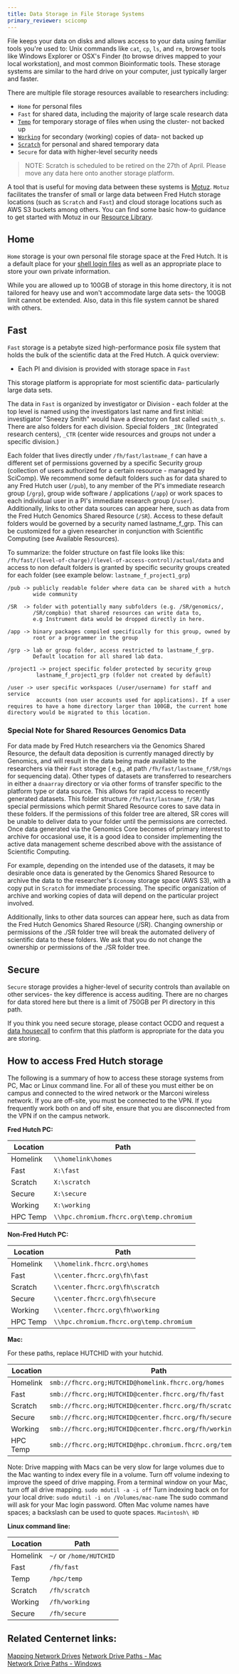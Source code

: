 ```yaml
---
title: Data Storage in File Storage Systems
primary_reviewer: scicomp
---
```


File keeps your data on disks and allows access to your data using familiar tools you're used to: Unix commands like `cat`, `cp`, `ls`, and `rm`,  browser tools like Windows Explorer or OSX's Finder (to browse drives mapped to your local workstation), and most common Bioinformatic tools.  These storage systems are similar to the hard drive on your computer, just typically larger and faster.

There are multiple file storage resources available to researchers including:
- `Home` for personal files
- `Fast` for shared data, including the majority of large scale research data
- [`Temp`](/scicomputing/store_temp/) for temporary storage of files when using the cluster- not backed up
- [`Working`](/scicomputing/store_working/) for secondary (working) copies of data- not backed up
- [`Scratch`](/scicomputing/store_scratch/) for personal and shared temporary data
- `Secure` for data with higher-level security needs

> NOTE: Scratch is scheduled to be retired on the 27th of April.  Please move any data here onto another storage platform.

A tool that is useful for moving data between these systems is [Motuz](https://motuz.fredhutch.org).  `Motuz` facilitates the transfer of small or large data between Fred Hutch storage locations (such as `Scratch` and `Fast`) and cloud storage locations such as AWS S3 buckets among others.  You can find some basic how-to guidance to get started with Motuz in our [Resource Library](/compdemos/motuz/
). 

## Home

`Home` storage is your own personal file storage space at the Fred Hutch.  It is a default place for your [shell login files](https://www.gnu.org/software/bash/manual/html_node/Bash-Startup-Files.html) as well as an appropriate place to store your own private information.

While you are allowed up to 100GB of storage in this home directory, it is not tailored for heavy use and won't accommodate large data sets- the 100GB limit cannot be extended.  Also, data in this file system cannot be shared with others.

## Fast

`Fast` storage is a petabyte sized high-performance posix file system that holds the bulk of the scientific data at the Fred Hutch. A quick overview: 

- Each PI and division is provided with storage space in `Fast`

This storage platform is appropriate for most scientific data- particularly large data sets.

The data in `Fast` is organized by investigator or Division - each folder at the top level is named using the investigators last name and first initial: investigator "Sneezy Smith" would have a directory on fast called `smith_s`. There are also folders for each division. Special folders `_IRC` (Integrated research centers), `_CTR` (center wide resources and groups not under a specific division.)

Each folder that lives directly under `/fh/fast/lastname_f` can have a different set of permissions governed by a specific Security group (collection of users authorized for a certain resource - managed by SciComp).
We recommend some default folders such as for data shared to any Fred Hutch user (`/pub`), to any member of the PI's immediate research group (`/grp`), group wide software / applications (`/app`) or work spaces to each individual user in a PI's immediate research group (`/user`). Additionally, links to other data sources can appear here, such as data from the Fred Hutch Genomics Shared Resource (`/SR`). Access to these default folders would be governed by a security named lastname_f_grp. This can be customized for a given researcher in conjunction with Scientific Computing (see Available Resources).

To summarize: the folder structure on fast file looks like this: `/fh/fast/(level-of-charge)/(level-of-access-control)/actual/data` and access to non default folders is granted by specific security groups created for each folder (see example below: `lastname_f_project1_grp`)

```
/pub -> publicly readable folder where data can be shared with a hutch 
        wide community

/SR  -> folder with potentially many subfolders (e.g. /SR/genomics/,
        /SR/compbio) that shared resources can write data to,
        e.g Instrument data would be dropped directly in here.

/app -> binary packages compiled specifically for this group, owned by 
        root or a programmer in the group

/grp -> lab or group folder, access restricted to lastname_f_grp.
        Default location for all shared lab data.

/project1 -> project specific folder protected by security group 
         lastname_f_project1_grp (folder not created by default)

/user -> user specific workspaces (/user/username) for staff and service 
         accounts (non user accounts used for applications). If a user requires to have a home directory larger than 100GB, the current home directory would be migrated to this location.
```

### Special Note for Shared Resources Genomics Data

For data made by Fred Hutch researchers via the Genomics Shared Resource, the default data deposition is currently managed directly by Genomics, and will result in the data being made available to the researchers via their `Fast` storage ( e.g., at path `/fh/fast/lastname_f/SR/ngs` for sequencing data).  Other types of datasets are transferred to researchers in either a `dnaarray` directory or via other forms of transfer specific to the platform type or data source.  This allows for rapid access to recently generated datasets.  This folder structure `/fh/fast/lastname_f/SR/` has special permissions which permit Shared Resource cores to save data in these folders.  If the permissions of this folder tree are altered, SR cores will be unable to deliver data to your folder until the permissions are corrected.  Once data generated via the Genomics Core becomes of primary interest to archive for occasional use, it is a good idea to consider implementing the active data management scheme described above with the assistance of Scientific Computing.  

For example, depending on the intended use of the datasets, it may be desirable once data is generated by the Genomics Shared Resource to archive the data to the researcher's `Economy` storage space (AWS S3), with a copy put in `Scratch` for immediate processing.  The specific organization of archive and working copies of data will depend on the particular project involved.  

<div class=".notice">
Additionally, links to other data sources can appear here, such as data from the Fred Hutch Genomics Shared Resource (/SR). Changing ownership or permissions of the ./SR folder tree will break the automated delivery of scientific data to these folders. We ask that you do not change the ownership or permissions of the ./SR folder tree.
</div>

## Secure

`Secure` storage provides a higher-level of security controls than available on other services- the key difference is access auditing.  There are no charges for data stored here but there is a limit of 750GB per PI directory in this path.  

If you think you need secure storage, please contact OCDO and request a [data housecall](https://ocdo.fredhutch.org/programs/dhc.html) to confirm that this platform is appropriate for the data you are storing.

## How to access Fred Hutch storage

The following is a summary of how to access these storage systems from PC, Mac or Linux command line. For all of these you must either be on campus and connected to the wired network or the Marconi wireless network. If you are off-site, you must be connected to the VPN. If you frequently work both on and off site, ensure that you are disconnected from the VPN if on the campus network.

**Fred Hutch PC:** 

| Location | Path |
| --- | ----------- |
| Homelink | `\\homelink\homes` |
| Fast | `X:\fast` |
| Scratch | `X:\scratch` |
| Secure | `X:\secure` |
| Working | `X:\working` |
| HPC Temp | `\\hpc.chromium.fhcrc.org\temp.chromium` |

**Non-Fred Hutch PC:**

| Location | Path |
| --- | ----------- |
| Homelink | `\\homelink.fhcrc.org\homes` |
| Fast | `\\center.fhcrc.org\fh\fast` |
| Scratch | `\\center.fhcrc.org\fh\scratch` |
| Secure | `\\center.fhcrc.org\fh\secure` |
| Working | `\\center.fhcrc.org\fh\working` |
| HPC Temp | `\\hpc.chromium.fhcrc.org\temp.chromium` |

**Mac:**

For these paths, replace HUTCHID with your hutchid.

| Location | Path |
| --- | ----------- |
| Homelink | `smb://fhcrc.org;HUTCHID@homelink.fhcrc.org/homes` |
| Fast | `smb://fhcrc.org;HUTCHID@center.fhcrc.org/fh/fast` |
| Scratch | `smb://fhcrc.org;HUTCHID@center.fhcrc.org/fh/scratch` |
| Secure | `smb://fhcrc.org;HUTCHID@center.fhcrc.org/fh/secure` |
| Working | `smb://fhcrc.org;HUTCHID@center.fhcrc.org/fh/working` |
| HPC Temp | `smb://fhcrc.org;HUTCHID@hpc.chromium.fhcrc.org/temp.chromium` |

Note: Drive mapping with Macs can be very slow for large volumes due to the Mac wanting to index every file in a volume. Turn off volume indexing to improve the speed of drive mapping. 
From a terminal window on your Mac, turn off all drive mapping.
```sudo mdutil -a -i off```
Turn indexing back on for your local drive:
```sudo mdutil -i on /Volumes/mac-name```
The sudo command will ask for your Mac login password. Often Mac volume names have spaces; a backslash can be used to quote spaces. `Macintosh\ HD`

**Linux command line:**

| Location | Path |
| --- | ----------- |
| Homelink | `~/` or `/home/HUTCHID` |
| Fast | `/fh/fast` |
| Temp | `/hpc/temp` |
| Scratch | `/fh/scratch` |
| Working | `/fh/working` |
| Secure | `/fh/secure` |


## Related Centernet links:

[Mapping Network Drives](https://centernet.fredhutch.org/u/it/help-desk/mapping-network-drives.html)
[Network Drive Paths - Mac](https://centernet.fredhutch.org/u/it/help-desk/mapping-network-drives.html#mac)  
[Network Drive Paths - Windows](https://centernet.fredhutch.org/u/it/help-desk/mapping-network-drives.html#windows)  

